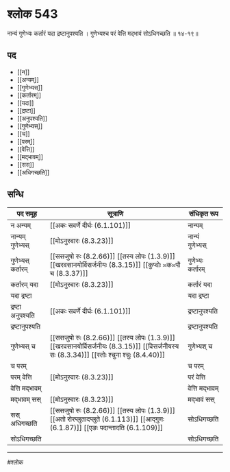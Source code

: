# श्लोक 543

नान्यं गुणेभ्यः कर्तारं यदा द्रष्टानुपश्यति ।
गुणेभ्यश्च परं वेत्ति मद्भावं सोऽधिगच्छति ॥ १४-१९॥


## पद 

- [[न]]
- [[अन्यम्]]
- [[गुणेभ्यस्]]
- [[कर्तारम्]]
- [[यदा]]
- [[द्रष्टा]]
- [[अनुपश्यति]]
- [[गुणेभ्यस्]]
- [[च]]
- [[परम्]]
- [[वेत्ति]]
- [[मद्भावम्]]
- [[सस्]]
- [[अधिगच्छति]]

## सन्धि

| पद समूह | सूत्राणि | संधिकृत रूप |
| ----- | ----- | ----- |
| न अन्यम् |  [[अकः सवर्णे दीर्घः (6.1.101)]] | नान्यम् |
| नान्यम् गुणेभ्यस् |  [[मोऽनुस्वारः (8.3.23)]] | नान्यं गुणेभ्यस् |
| गुणेभ्यस् कर्तारम् |  [[ससजुषो रुः (8.2.66)]] [[तस्य लोपः (1.3.9)]] [[खरवसानयोर्विसर्जनीयः (8.3.15)]] [[कुप्वोः ≍क≍पौ च (8.3.37)]] | गुणेभ्यः कर्तारम् |
| कर्तारम् यदा |  [[मोऽनुस्वारः (8.3.23)]] | कर्तारं यदा |
| यदा द्रष्टा |  | यदा द्रष्टा |
| द्रष्टा अनुपश्यति |  [[अकः सवर्णे दीर्घः (6.1.101)]] | द्रष्टानुपश्यति |
| द्रष्टानुपश्यति |  | द्रष्टानुपश्यति |
| गुणेभ्यस् च |  [[ससजुषो रुः (8.2.66)]] [[तस्य लोपः (1.3.9)]] [[खरवसानयोर्विसर्जनीयः (8.3.15)]] [[विसर्जनीयस्य सः (8.3.34)]] [[स्तोः श्चुना श्चुः (8.4.40)]] | गुणेभ्यश् च |
| च परम् |  | च परम् |
| परम् वेत्ति |  [[मोऽनुस्वारः (8.3.23)]] | परं वेत्ति |
| वेत्ति मद्भावम् |  | वेत्ति मद्भावम् |
| मद्भावम् सस् |  [[मोऽनुस्वारः (8.3.23)]] | मद्भावं सस् |
| सस् अधिगच्छति |  [[ससजुषो रुः (8.2.66)]] [[तस्य लोपः (1.3.9)]] [[अतो रोरप्लुतादप्लुते (6.1.113)]] [[आद्गुणः (6.1.87)]] [[एङः पदान्तादति (6.1.109)]] | सोऽधिगच्छति |
| सोऽधिगच्छति |  | सोऽधिगच्छति |


---

#श्लोक